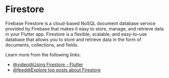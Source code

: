 # Firestore

Firebase Firestore is a cloud-based NoSQL document database service provided by Firebase that makes it easy to store, manage, and retrieve data in your Flutter app. Firestore is a flexible, scalable, and easy-to-use database that allows you to store and retrieve data in the form of documents, collections, and fields.

Learn more from the following links:

- [@video@Using Firestore - Flutter](https://www.youtube.com/watch?v=DqJ_KjFzL9I)
- [@feed@Explore top posts about Firestore](https://app.daily.dev/tags/firestore?ref=roadmapsh)
